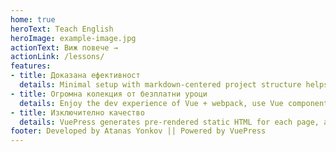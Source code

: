 ```yaml
---
home: true
heroText: Teach English
heroImage: example-image.jpg
actionText: Виж повече →
actionLink: /lessons/
features:
- title: Доказана ефективност
  details: Minimal setup with markdown-centered project structure helps you focus on writing.
- title: Огромна колекция от безплатни уроци
  details: Enjoy the dev experience of Vue + webpack, use Vue components in markdown, and develop custom themes with Vue.
- title: Изключително качество
  details: VuePress generates pre-rendered static HTML for each page, and runs as an SPA once a page is loaded.
footer: Developed by Atanas Yonkov || Powered by VuePress
---
```

<!--# Последни уроци
<LatestPosts /> -->